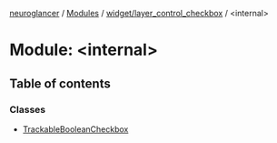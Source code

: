 [neuroglancer](../README.md) / [Modules](../modules.md) / [widget/layer\_control\_checkbox](widget_layer_control_checkbox.md) / <internal\>

# Module: <internal\>

## Table of contents

### Classes

- [TrackableBooleanCheckbox](../classes/widget_layer_control_checkbox._internal_.TrackableBooleanCheckbox.md)
